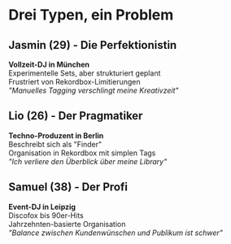 # Drei Typen, ein Problem

## Jasmin (29) - Die Perfektionistin
**Vollzeit-DJ in München**  
Experimentelle Sets, aber strukturiert geplant  
Frustriert von Rekordbox-Limitierungen  
*"Manuelles Tagging verschlingt meine Kreativzeit"*

## Lio (26) - Der Pragmatiker  
**Techno-Produzent in Berlin**  
Beschreibt sich als "Finder"  
Organisation in Rekordbox mit simplen Tags  
*"Ich verliere den Überblick über meine Library"*

## Samuel (38) - Der Profi
**Event-DJ in Leipzig**  
Discofox bis 90er-Hits  
Jahrzehnten-basierte Organisation  
*"Balance zwischen Kundenwünschen und Publikum ist schwer"* 